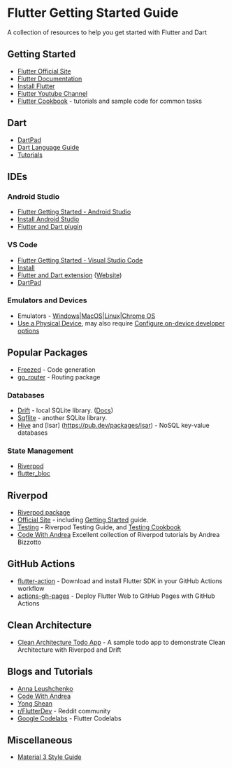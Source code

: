 # Flutter Getting Started Guide
A collection of resources to help you get started with Flutter and Dart

## Getting Started
- [Flutter Official Site](https://flutter.dev/)
- [Flutter Documentation](https://docs.flutter.dev/)
- [Install Flutter](https://flutter.dev/docs/get-started/install)
- [Flutter Youtube Channel](https://www.youtube.com/@flutterdev)
- [Flutter Cookbook](https://docs.flutter.dev/cookbook) - tutorials and sample code for common tasks

## Dart
- [DartPad](https://dartpad.dev/)
- [Dart Language Guide](https://dart.dev/language)
- [Tutorials](https://dart.dev/tutorials)

## IDEs
### Android Studio
- [Flutter Getting Started - Android Studio](https://docs.flutter.dev/get-started/editor?tab=androidstudio)
- [Install Android Studio](https://developer.android.com/studio)
- [Flutter and Dart plugin](https://plugins.jetbrains.com/plugin/9212-flutter) 
### VS Code
- [Flutter Getting Started - Visual Studio Code](https://docs.flutter.dev/get-started/editor?tab=vscode)
- [Install](https://code.visualstudio.com/)
- [Flutter and Dart extension](https://marketplace.visualstudio.com/items?itemName=Dart-Code.flutter) ([Website](https://dartcode.org/))
- [DartPad](https://dartpad.dev/)
### Emulators and Devices
- Emulators - [Windows](https://docs.flutter.dev/get-started/install/windows/mobile#configure-your-target-android-device)|[MacOS](https://docs.flutter.dev/get-started/install/macos/mobile-ios#configure-your-target-ios-device)|[Linux](https://docs.flutter.dev/get-started/install/linux/android#configure-your-target-android-device)|[Chrome OS](https://docs.flutter.dev/get-started/install/chromeos/android#configure-your-target-android-device)
- [Use a Physical Device](https://developer.android.com/studio/run/device#connect), may also require [Configure on-device developer options](https://developer.android.com/studio/debug/dev-options)

## Popular Packages
- [Freezed](https://pub.dev/packages/freezed) - Code generation
- [go_router](https://pub.dev/packages/go_router) - Routing package
### Databases
- [Drift](https://pub.dev/packages/drift) - local SQLite library. ([Docs](https://drift.simonbinder.eu/))
- [Sqflite](https://pub.dev/packages/sqflite) - another SQLite library.
- [Hive](https://pub.dev/packages/hive) and [Isar] (https://pub.dev/packages/isar) - NoSQL key-value databases
### State Management
- [Riverpod](https://pub.dev/packages/riverpod)
- [flutter_bloc](https://pub.dev/packages/flutter_bloc)

## Riverpod
- [Riverpod package](https://pub.dev/packages/riverpod)
- [Official Site](https://riverpod.dev/) - including [Getting Started](https://riverpod.dev/docs/introduction/getting_started) guide.
- [Testing](https://riverpod.dev/docs/essentials/testing) - Riverpod Testing Guide, and [Testing Cookbook](https://riverpod.dev/docs/cookbooks/testing)
- [Code With Andrea](https://codewithandrea.com/tags/riverpod/) Excellent collection of Riverpod tutorials by Andrea Bizzotto

## GitHub Actions
- [flutter-action](https://github.com/subosito/flutter-action) - Download and install Flutter SDK in your GitHub Actions workflow
- [actions-gh-pages](https://github.com/peaceiris/actions-gh-pages) - Deploy Flutter Web to GitHub Pages with GitHub Actions

## Clean Architecture
- [Clean Architecture Todo App](https://github.com/rodydavis/clean_architecture_todo_app) - A sample todo app to demonstrate Clean Architecture with Riverpod and Drift

## Blogs and Tutorials
- [Anna Leushchenko](https://annaleushchenko.com/)
- [Code With Andrea](https://codewithandrea.com/)
- [Yong Shean](https://medium.com/@yshean)
- [r/FlutterDev](https://www.reddit.com/r/FlutterDev/) - Reddit community
- [Google Codelabs](https://codelabs.developers.google.com/?product=flutter) - Flutter Codelabs

## Miscellaneous
- [Material 3 Style Guide](https://m3.material.io/styles)
